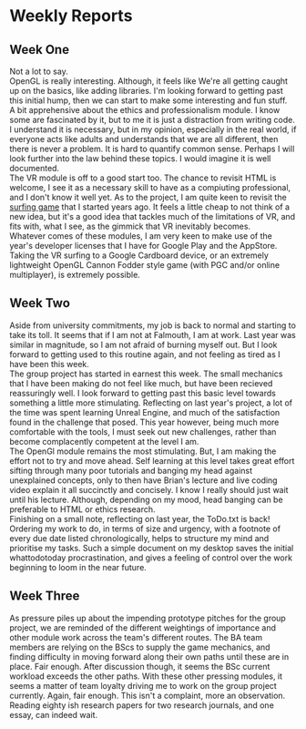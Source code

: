 # Weekly Reports

## Week One

Not a lot to say.  
OpenGL is really interesting. Although, it feels like We're all getting caught up on the basics, like adding libraries. I'm looking forward to getting past this initial hump, then we can start to make some interesting and fun stuff.  
A bit apprehensive about the ethics and professionalism module. I know some are fascinated by it, but to me it is just a distraction from writing code. I understand it is necessary, but in my opinion, especially in the real world, if everyone acts like adults and understands that we are all different, then there is never a problem. It is hard to quantify common sense. Perhaps I will look further into the law behind these topics. I would imagine it is well documented.  
The VR module is off to a good start too. The chance to revisit HTML is welcome, I see it as a necessary skill to have as a compiuting professional, and I don't know it well yet. As to the project, I am quite keen to revisit the [surfing game](https://www.youtube.com/watch?v=l656n4xSNfo) that I started years ago. It feels a little cheap to not think of a new idea, but it's a good idea that tackles much of the limitations of VR, and fits with, what I see, as the gimmick that VR inevitably becomes.  
Whatever comes of these modules, I am very keen to make use of the year's developer licenses that I have for Google Play and the AppStore. Taking the VR surfing to a Google Cardboard device, or an extremely lightweight OpenGL Cannon Fodder style game (with PGC and/or online multiplayer), is extremely possible.

## Week Two

Aside from university commitments, my job is back to normal and starting to take its toll. It seems that if I am not at Falmouth, I am at work. Last year was similar in magnitude, so I am not afraid of burning myself out. But I look forward to getting used to this routine again, and not feeling as tired as I have been this week.  
The group project has started in earnest this week. The small mechanics that I have been making do not feel like much, but have been recieved reassuringly well. I look forward to getting past this basic level towards something a little more stimulating. Reflecting on last year's project, a lot of the time was spent learning Unreal Engine, and much of the satisfaction found in the challenge that posed. This year however, being much more comfortable with the tools, I must seek out new challenges, rather than become complacently competent at the level I am.  
The OpenGl module remains the most stimulating. But, I am making the effort not to try and move ahead. Self learning at this level takes great effort sifting through many poor tutorials and banging my head against unexplained concepts, only to then have Brian's lecture and live coding video explain it all succinctly and concisely. I know I really should just wait until his lecture. Although, depending on my mood, head banging can be preferable to HTML or ethics research.  
Finishing on a small note, reflecting on last year, the ToDo.txt is back! Ordering my work to do, in terms of size and urgency, with a footnote of every due date listed chronologically, helps to structure my mind and prioritise my tasks. Such a simple document on my desktop saves the initial whattodotoday procrastination, and gives a feeling of control over the work beginning to loom in the near future. 

## Week Three

As pressure piles up about the impending prototype pitches for the group project, we are reminded of the different weightings of importance and other module work across the team's different routes.  The BA team members are relying on the BScs to supply the game mechanics, and finding difficulty in moving forward along their own paths until these are in place.  Fair enough.  After discussion though, it seems the BSc current workload exceeds the other paths.  With these other pressing modules, it seems a matter of team loyalty driving me to work on the group project currently.  Again, fair enough.  This isn't a complaint, more an observation.  Reading eighty ish research papers for two research journals, and one essay, can indeed wait.  
